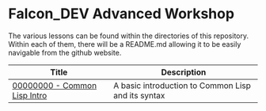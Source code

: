 # Falcon_DEV Advanced Workshop

The various lessons can be found within the directories of this repository. Within each of them, there will be a README.md allowing it to be easily navigable from the github website.

| Title | Description |
--- | ---
| [00000000 - Common Lisp Intro](https://github.com/lanpai/falcondev-workshop/tree/master/00000000%20-%20Common%20Lisp%20Intro) | A basic introduction to Common Lisp and its syntax |

